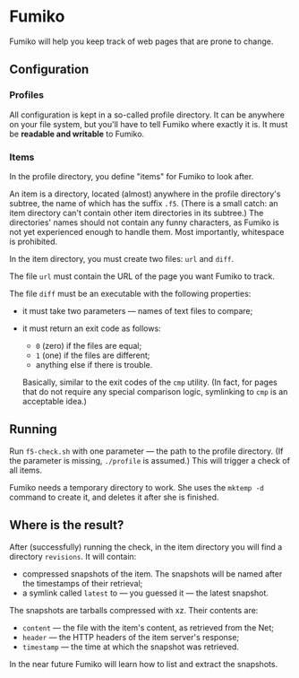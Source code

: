 Fumiko
======

Fumiko will help you keep track of web pages that are prone to change.


Configuration
-------------

### Profiles

All configuration is kept in a so-called profile directory.
It can be anywhere on your file system, but you'll have to tell Fumiko
where exactly it is. It must be **readable and writable** to Fumiko.

### Items

In the profile directory, you define "items" for Fumiko to look after.

An item is a directory, located (almost) anywhere in the profile
directory's subtree, the name of which has the suffix `.f5`. (There is
a small catch: an item directory can't contain other item directories
in its subtree.) The directories' names should not contain any funny
characters, as Fumiko is not yet experienced enough to handle them.
Most importantly, whitespace is prohibited.

In the item directory, you must create two files: `url` and `diff`.

The file `url` must contain the URL of the page you want Fumiko to
track.

The file `diff` must be an executable with the following properties:

  * it must take two parameters — names of text files to compare;
  * it must return an exit code as follows:
    
    - `0` (zero) if the files are equal;
    - `1` (one) if the files are different;
    - anything else if there is trouble.
    
    Basically, similar to the exit codes of the `cmp` utility.
    (In fact, for pages that do not require any special comparison
    logic, symlinking to `cmp` is an acceptable idea.)


Running
-------

Run `f5-check.sh` with one parameter — the path to the profile
directory. (If the parameter is missing, `./profile` is assumed.)
This will trigger a check of all items.

Fumiko needs a temporary directory to work. She uses the `mktemp -d`
command to create it, and deletes it after she is finished.

Where is the result?
--------------------

After (successfully) running the check, in the item directory you will
find a directory `revisions`. It will contain:

  * compressed snapshots of the item. The snapshots will be named after
    the timestamps of their retrieval;
  * a symlink called `latest` to — you guessed it — the latest snapshot.

The snapshots are tarballs compressed with xz. Their contents are:

  * `content` — the file with the item's content, as retrieved from the
    Net;
  * `header` — the HTTP headers of the item server's response;
  * `timestamp` — the time at which the snapshot was retrieved.

In the near future Fumiko will learn how to list and extract the
snapshots.

